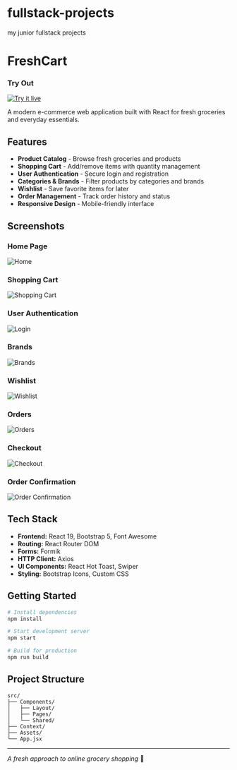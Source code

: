# fullstack-projects
my junior fullstack projects
# FreshCart 
### Try Out
<a href="https://marslinoed.github.io/fullstack-projects/React_Projects/freshcart/build" target="_blank">
  <img src="../../try-it-out.svg" alt="Try it live"> 
</a>

A modern e-commerce web application built with React for fresh groceries and everyday essentials.

## Features

- **Product Catalog** - Browse fresh groceries and products
- **Shopping Cart** - Add/remove items with quantity management
- **User Authentication** - Secure login and registration
- **Categories & Brands** - Filter products by categories and brands
- **Wishlist** - Save favorite items for later
- **Order Management** - Track order history and status
- **Responsive Design** - Mobile-friendly interface

## Screenshots

### Home Page
![Home](Screenshots/Home.png)

### Shopping Cart
![Shopping Cart](Screenshots/Cart.png)

### User Authentication
![Login](Screenshots/Auth.png)

### Brands
![Brands](Screenshots/Brands.png)

### Wishlist
![Wishlist](Screenshots/Wishlist.png)

### Orders
![Orders](Screenshots/Orders.png)

### Checkout
![Checkout](Screenshots/Checkout.png)

### Order Confirmation
![Order Confirmation](Screenshots/Navbar.png)

## Tech Stack

- **Frontend:** React 19, Bootstrap 5, Font Awesome
- **Routing:** React Router DOM
- **Forms:** Formik
- **HTTP Client:** Axios
- **UI Components:** React Hot Toast, Swiper
- **Styling:** Bootstrap Icons, Custom CSS

## Getting Started

```bash
# Install dependencies
npm install

# Start development server
npm start

# Build for production
npm run build
```

## Project Structure

```
src/
├── Components/
│   ├── Layout/
│   ├── Pages/
│   └── Shared/
├── Context/
├── Assets/
└── App.jsx
```

---

*A fresh approach to online grocery shopping* 🥬
